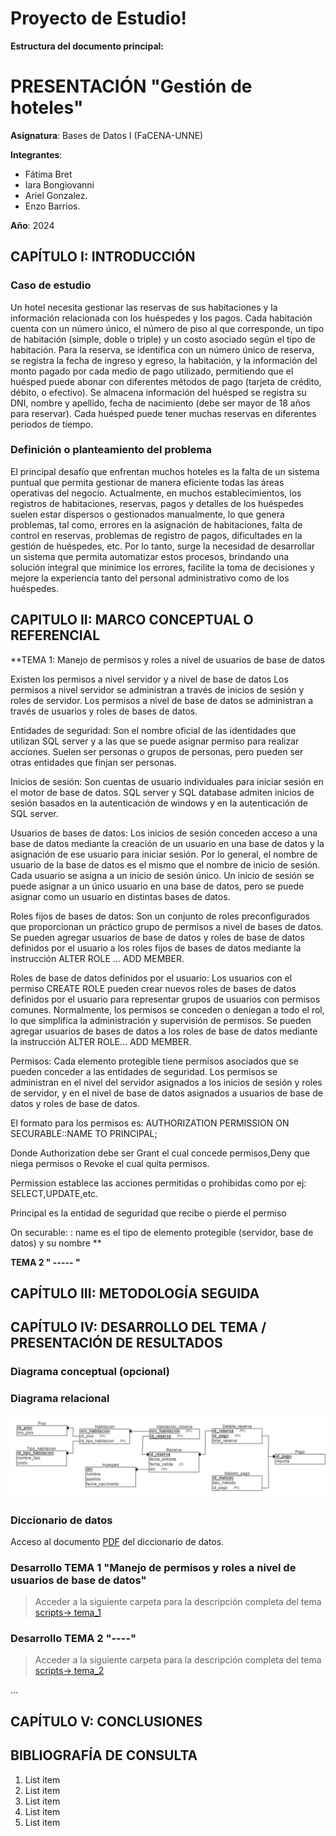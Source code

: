# Proyecto de Estudio!
    
**Estructura del documento principal:**

# PRESENTACIÓN "Gestión de hoteles"

**Asignatura**: Bases de Datos I (FaCENA-UNNE)

**Integrantes**:
 - Fátima Bret
 - Iara Bongiovanni
 - Ariel Gonzalez.
 - Enzo Barrios.

**Año**: 2024

## CAPÍTULO I: INTRODUCCIÓN

### Caso de estudio
Un hotel necesita gestionar las reservas de sus habitaciones y la información relacionada con los huéspedes y los pagos.
Cada habitación cuenta con un número único, el número de piso al que corresponde, un tipo de habitación (simple, doble o triple) y un costo asociado según el tipo de habitación.
Para la reserva, se identifica con un número único de reserva, se registra la fecha de ingreso y egreso, la habitación, y la información del monto pagado por cada medio de pago utilizado, permitiendo que el huésped puede abonar con diferentes métodos de pago (tarjeta de crédito, débito, o efectivo).
Se almacena información del huésped se registra su DNI, nombre y apellido, fecha de nacimiento (debe ser mayor de 18 años para reservar). Cada huésped puede tener muchas reservas en diferentes periodos de tiempo. 
 

### Definición o planteamiento del problema
El principal desafío que enfrentan muchos hoteles es la falta de un sistema puntual que permita gestionar de manera eficiente todas las áreas operativas del negocio. Actualmente, en muchos establecimientos, los registros de habitaciones, reservas, pagos y detalles de los huéspedes suelen estar dispersos o gestionados manualmente, lo que genera problemas, tal como, errores en la asignación de habitaciones, falta de control en reservas, problemas de registro de pagos, dificultades en la gestión de huéspedes, etc. 
Por lo tanto, surge la necesidad de desarrollar un sistema que permita automatizar estos procesos, brindando una solución integral que minimice los errores, facilite la toma de decisiones y mejore la experiencia tanto del personal administrativo como de los huéspedes.

## CAPITULO II: MARCO CONCEPTUAL O REFERENCIAL

**TEMA 1: Manejo de permisos y roles a nivel de usuarios de base de datos

Existen los permisos a nivel servidor y a nivel de base de datos
Los permisos a nivel servidor se administran a través de inicios de sesión y roles de servidor. Los permisos a nivel de base de datos se administran a través de usuarios y roles de bases de datos.

Entidades de seguridad: Son el nombre oficial de las identidades que utilizan SQL server y a las que se puede asignar permiso para realizar acciones. Suelen ser personas o grupos de personas, pero pueden ser otras entidades que finjan ser personas.

Inicios de sesión: Son cuentas de usuario individuales para iniciar sesión en el motor de base de datos. SQL server y SQL database admiten inicios de sesión basados en la autenticación de windows y en la autenticación de SQL server.

Usuarios de bases de datos: Los inicios de sesión conceden acceso a una base de datos mediante la creación de un usuario en una base de datos y la asignación de ese usuario para iniciar sesión. Por lo general, el nombre de usuario de la base de datos es el mismo que el nombre de inicio de sesión. Cada usuario se asigna a un inicio de sesión único. Un inicio de sesión se puede asignar a un único usuario en una base de datos, pero se puede asignar como un usuario en distintas bases de datos.

Roles fijos de bases de datos: Son un conjunto de roles preconfigurados que proporcionan un práctico grupo de permisos a nivel de bases de datos. Se pueden agregar usuarios de base de datos y roles de base de datos definidos por el usuario a los roles fijos de bases de datos mediante la instrucción ALTER ROLE … ADD MEMBER.

Roles de base de datos definidos por el usuario: Los usuarios con el permiso CREATE ROLE pueden crear nuevos roles de bases de datos definidos por el usuario para representar grupos de usuarios con permisos comunes. Normalmente, los permisos se conceden o deniegan a todo el rol, lo que simplifica la administración y supervisión de permisos. Se pueden agregar usuarios de bases de datos a los roles de base de datos mediante la instrucción ALTER ROLE… ADD MEMBER.

Permisos: Cada elemento protegible tiene permisos asociados que se pueden conceder a las entidades de seguridad. Los permisos se administran en el nivel del servidor asignados a los inicios de sesión y roles de servidor, y en el nivel de base de datos asignados a usuarios de base de datos y roles de base de datos.

El formato para los permisos es: AUTHORIZATION PERMISSION ON SECURABLE::NAME TO PRINCIPAL;

Donde Authorization debe ser Grant el cual concede permisos,Deny que niega permisos o Revoke el cual quita permisos.

Permission establece las acciones permitidas o prohibidas como por ej: SELECT,UPDATE,etc.

Principal es la entidad de seguridad que recibe o pierde el permiso

On securable: : name es el tipo de elemento protegible (servidor, base de datos) y su nombre ** 


**TEMA 2 " ----- "** 

## CAPÍTULO III: METODOLOGÍA SEGUIDA 


## CAPÍTULO IV: DESARROLLO DEL TEMA / PRESENTACIÓN DE RESULTADOS 



### Diagrama conceptual (opcional)

### Diagrama relacional
![diagrama_relacional](https://github.com/ArielGonzalez10/BDIProyectoEstudio/blob/master/doc/RelacionalHotel.jpeg)


### Diccionario de datos
Acceso al documento [PDF](doc/diccionario_datos.pdf) del diccionario de datos. 


### Desarrollo TEMA 1 "Manejo de permisos y roles a nivel de usuarios de base de datos"

> Acceder a la siguiente carpeta para la descripción completa del tema [scripts-> tema_1](script/tema01_manejodepermisosyroles)

### Desarrollo TEMA 2 "----"

> Acceder a la siguiente carpeta para la descripción completa del tema [scripts-> tema_2](script/tema02_procedimientosyfuncionesalmacenadas/)

... 


## CAPÍTULO V: CONCLUSIONES




## BIBLIOGRAFÍA DE CONSULTA

 1. List item
 2. List item
 3. List item
 4. List item
 5. List item

